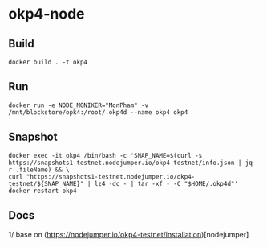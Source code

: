 # okp4-node
## Build
    docker build . -t okp4
## Run
    docker run -e NODE_MONIKER="MonPham" -v /mnt/blockstore/opk4:/root/.okp4d --name okp4 okp4

## Snapshot
    docker exec -it okp4 /bin/bash -c 'SNAP_NAME=$(curl -s https://snapshots1-testnet.nodejumper.io/okp4-testnet/info.json | jq -r .fileName) && \
    curl "https://snapshots1-testnet.nodejumper.io/okp4-testnet/${SNAP_NAME}" | lz4 -dc - | tar -xf - -C "$HOME/.okp4d"'
    docker restart okp4
## Docs

1/ base on (https://nodejumper.io/okp4-testnet/installation)[nodejumper]
        
        
